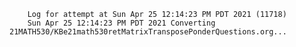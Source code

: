         Log for attempt at Sun Apr 25 12:14:23 PM PDT 2021 (11718)
        Sun Apr 25 12:14:23 PM PDT 2021 Converting 21MATH530/KBe21math530retMatrixTransposePonderQuestions.org...
